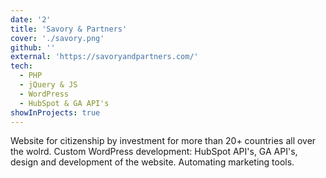 ```yaml
---
date: '2'
title: 'Savory & Partners'
cover: './savory.png'
github: ''
external: 'https://savoryandpartners.com/'
tech:
  - PHP
  - jQuery & JS
  - WordPress
  - HubSpot & GA API's
showInProjects: true
---
```


Website for citizenship by investment for more than 20+ countries all over the wolrd. 
Custom WordPress development: HubSpot API's, GA API's, design and development of the website. Automating marketing tools.

